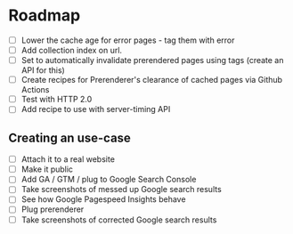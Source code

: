 # Roadmap

- [ ] Lower the cache age for error pages - tag them with error
- [ ] Add collection index on url.
- [ ] Set to automatically invalidate prerendered pages using tags (create an API for this)
- [ ] Create recipes for Prerenderer's clearance of cached pages via Github Actions
- [ ] Test with HTTP 2.0
- [ ] Add recipe to use with server-timing API

## Creating an use-case

- [ ] Attach it to a real website
- [ ] Make it public
- [ ] Add GA / GTM / plug to Google Search Console
- [ ] Take screenshots of messed up Google search results
- [ ] See how Google Pagespeed Insights behave
- [ ] Plug prerenderer
- [ ] Take screenshots of corrected Google search results
